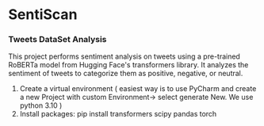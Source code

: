 # SentiScan
### Tweets DataSet Analysis 

This project performs sentiment analysis on tweets using a pre-trained RoBERTa model from Hugging Face's transformers library. It analyzes the sentiment of tweets to categorize them as positive, negative, or neutral.

1. Create a virtual environment ( easiest way is to use PyCharm and create a new Project with custom Environment-> select generate New. We use python 3.10 )
2. Install packages: pip install transformers scipy pandas torch

